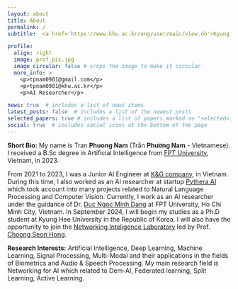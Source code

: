 ```yaml
---
layout: about
title: About
permalink: /
subtitle:  <a href='https://www.khu.ac.kr/eng/user/main/view.do'>Kyung Hee University, Suwon Campus, Republic of Korea</a> 

profile:
  align: right
  image: prof_pic.jpg
  image_circular: false # crops the image to make it circular
  more_info: >
    <p>tpnam0901@gmail.com</p>
    <p>tpnam0901@khu.ac.kr</p>
    <p>AI Researcher</p>

news: true  # includes a list of news items
latest_posts: false  # includes a list of the newest posts
selected_papers: true # includes a list of papers marked as "selected={true}"
social: true  # includes social icons at the bottom of the page
---
```


**Short Bio:** My name is Tran **Phuong Nam**  (Trần **Phương Nam** - Vietnamese). I received a B.Sc degree in Artificial Intelligence from <a href="https://uni.fpt.edu.vn/en-US/home">FPT University</a>, Vietnam, in 2023.

From 2021 to 2023, I was a Junior AI Engineer at <a href="http://www.kng.vn/">K&G company</a>, in Vietnam. During this time, I also worked as an AI researcher at startup <a href="https://www.linkedin.com/company/pythera-ai/about/">Pythera AI</a> which took account into many projects related to Natural Language Processing and Computer Vision. Currently, I work as an AI researcher under the guidance of Dr. <a href="https://dnmduc.github.io/">Duc Ngoc Minh Dang</a> at FPT University, Ho Chi Minh City, Vietnam. In September 2024, I will begin my studies as a Ph.D student at Kyung Hee University in the Republic of Korea. I will also have the opportunity to join the <a href="http://networking.khu.ac.kr/"> Networking Inteligence Laboratory</a> led by Prof. <a href="https://scholar.google.com/citations?user=oKANWloAAAAJ">Choong Seon Hong</a>.

**Research Interests:** Artificial Intelligence, Deep Learning, Machine Learning, Signal Processing, Multi-Modal and their applications in the fields of Biometrics and Audio & Speech Processing. My main research field is Networking for AI which related to Dem-AI, Federated learning, Split Learning, Active Learning.
